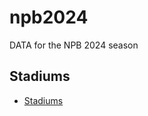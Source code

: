 # npb2024

DATA for the NPB 2024 season

## Stadiums

- [Stadiums](https://kurimareiji.github.io/npb2024/npb2024-stadiums.json)
